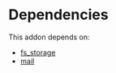 # Dependencies

This addon depends on:

- [fs_storage](https://github.com/bringout/oca-storage)
- [mail](https://github.com/bringout/oca-ocb-core/tree/680f309d65868a57afe7e3be0f9905cc2a7043fb/odoo-bringout-oca-ocb-mail)
